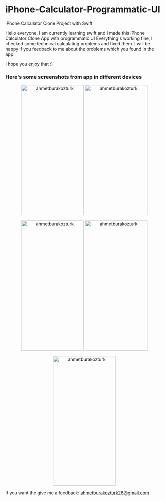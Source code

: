 # iPhone-Calculator-Programmatic-UI
iPhone Calculator Clone Project with Swift


Hello everyone, I am currently learning swift and I made this iPhone Calculator Clone App with programmatic UI
Everything's working fine, I checked some technical calculating problems and fixed them.
I will be happy if you feedback to me about the problems which you found in the app.

I hope you enjoy that :)

<h3> Here's some screenshots from app in different devices </h3> 
<p align="center"> <img src="https://github.com/ahmetburakozturk/iPhone-Calculator-Programmatic-UI/assets/79537376/2cb8c93b-d7f8-485d-b01a-ffc0137c56bf" alt="ahmetburakozturk" width="200" height="415" /> 
<img src="https://user-images.githubusercontent.com/79537376/232351146-10e3b24c-1ddc-4630-ae4b-37aff9197f76.jpg" alt="ahmetburakozturk" width="200" height="415"/>  </p>

<p align="center"><img src="https://github.com/ahmetburakozturk/iPhone-Calculator-Programmatic-UI/assets/79537376/fa85cf73-78da-49a2-9942-f5cf11407123" alt="ahmetburakozturk" width="200" height="415"/>
<img src="https://user-images.githubusercontent.com/79537376/232351151-8c4da5b1-8791-49fb-be91-a392996de068.jpg" alt="ahmetburakozturk" width="200" height="415"/></p>
 
<p align="center"><img src="https://github.com/ahmetburakozturk/iPhone-Calculator-Programmatic-UI/assets/79537376/a3dc0841-b1d7-4e81-bba1-fcd6d2a0af7f" alt="ahmetburakozturk" width="200" height="415"/></p>

 <p>If you want the give me a feedback: <a href="mailto:ahmetburakozturk28@gmail.com">ahmetburakozturk28@gmail.com</a></p>



